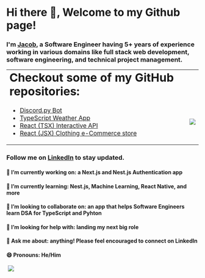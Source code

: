 # Hi there 👋, Welcome to my Github page!</h2>
### I'm <a href = "https://jgiamanco.verccel.app">Jacob</a>, a Software Engineer having 5+ years of experience working in various domains like full stack web development, software engineering, and technical project management.

<table border="0">
 <tr>
    <td><b style="font-size:30px">Checkout some of my GitHub repositories:</b></td>
    <td></td>
 </tr>
 <tr>
    <td>
      <ul>
        <li><a href = "https://github.com/jgiamanco/discord_bot">Discord.py Bot</a></li>
        <li><a href = "https://github.com/jgiamanco/weather-2.0">TypeScript Weather App</a></li>
        <li><a href = "https://github.com/jgiamanco/nfl-rosters">React (TSX) Interactive API</a></li>
        <li><a href = "https://github.com/jgiamanco/crwn-clothing">React (JSX) Clothing e-Commerce store</a></li>
      </ul>
    </td>
    <td><img align="center" src="https://github-readme-stats.vercel.app/api/top-langs/?username=jgiamanco&layout=compact&hide_border=true&&langs_count=10&show_icons=true&theme=transparent" /></td>
 </tr>
</table>

### Follow me on <a href="https://www.linkedin.com/in/jacob-giamanco/">LinkedIn</a> to stay updated.
  
#### 🔭 **I’m currently working on:** a Next.js and Nest.js Authentication app
#### 🌱 **I’m currently learning:** Nest.js, Machine Learning, React Native, and more
#### 👯 **I’m looking to collaborate on:** an app that helps Software Engineers learn DSA for TypeScript and Pyhton
#### 🤔 **I’m looking for help with:** landing my next big role
#### 💬 **Ask me about:** anything! Please feel encouraged to connect on LinkedIn
#### 😄 **Pronouns:** He/Him

&nbsp;![](https://komarev.com/ghpvc/?username=jgiamanco&color=brightgreen)
<!-- <p>&nbsp;<img align="center" src="https://github-readme-stats.vercel.app/api?username=jgiamanco&show_icons=true&locale=en" alt="jgiamanco" />
</p> -->


<!--
**jgiamanco/jgiamanco** is a ✨ _special_ ✨ repository because its `README.md` (this file) appears on your GitHub profile.

Here are some ideas to get you started:

- 🔭 I’m currently working on ...
- 🌱 I’m currently learning ...
- 👯 I’m looking to collaborate on ...
- 🤔 I’m looking for help with ...
- 💬 Ask me about ...
- 📫 How to reach me: ...
- 😄 Pronouns: ...
- ⚡ Fun fact: ...
-->
